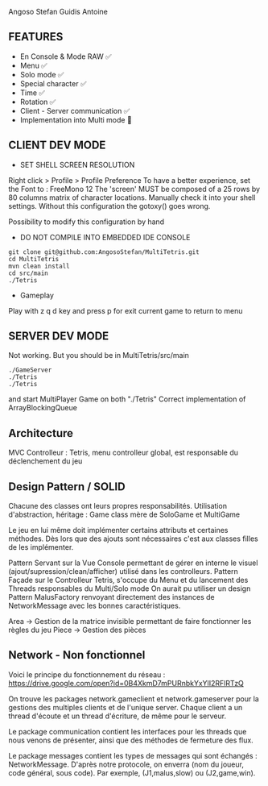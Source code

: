 Angoso Stefan
Guidis Antoine

## FEATURES

- En Console & Mode RAW :white_check_mark:
- Menu  :white_check_mark:
- Solo mode  :white_check_mark:
- Special character  :white_check_mark:
- Time  :white_check_mark:
- Rotation  :white_check_mark:
- Client - Server communication  :white_check_mark:
- Implementation into Multi mode :red_circle:

## CLIENT DEV MODE

* SET SHELL SCREEN RESOLUTION 

Right click > Profile > Profile Preference
To have a better experience, set the Font to : FreeMono 12
The 'screen' MUST be composed of a 25 rows by 80 columns matrix of character locations.
Manually check it into your shell settings.
Without this configuration the gotoxy() goes wrong.

Possibility to modify this configuration by hand

* DO NOT COMPILE INTO EMBEDDED IDE CONSOLE

```
git clone git@github.com:AngosoStefan/MultiTetris.git
cd MultiTetris
mvn clean install
cd src/main
./Tetris
```

* Gameplay

Play with  z q d key and press p for exit current game to return to menu 

## SERVER DEV MODE

Not working. But you should be in MultiTetris/src/main
```
./GameServer
./Tetris
./Tetris
```
and start MultiPlayer Game on both "./Tetris"
Correct implementation of ArrayBlockingQueue<NetworkMessage>

## Architecture

MVC
Controlleur :
Tetris, menu controlleur global, est responsable du déclenchement du jeu

## Design Pattern / SOLID

Chacune des classes ont leurs propres responsabilités.
Utilisation d'abstraction, héritage :
Game class mère de SoloGame et MultiGame

Le jeu en lui même doit implémenter certains attributs et certaines méthodes.
Dès lors que des ajouts sont nécessaires c'est aux classes filles de les implémenter.

Pattern Servant sur la Vue Console permettant de gérer en interne le visuel (ajout/supression/clean/afficher) utilisé dans les controlleurs.
Pattern Façade sur le Controlleur Tetris, s'occupe du Menu et du lancement des Threads responsables du Multi/Solo mode
On aurait pu utiliser un design Pattern MalusFactory renvoyant directement des instances de NetworkMessage avec les bonnes caractéristiques.

Area -> Gestion de la matrice invisible permettant de faire fonctionner les règles du jeu
Piece -> Gestion des pièces


## Network - Non fonctionnel

Voici le principe du fonctionnement du réseau :
https://drive.google.com/open?id=0B4XkmD7mPURnbkYxYlI2RFlRTzQ

On trouve les packages network.gameclient et network.gameserver pour la gestions des multiples clients et de l'unique server.
Chaque client a un thread d'écoute et un thread d'écriture, de même pour le serveur.

Le package communication contient les interfaces pour les threads que nous venons de présenter, ainsi que des méthodes de fermeture des flux.

Le package messages contient les types de messages qui sont échangés : NetworkMessage.
D'après notre protocole, on enverra (nom du joueur, code général, sous code).
Par exemple, (J1,malus,slow) ou (J2,game,win).
